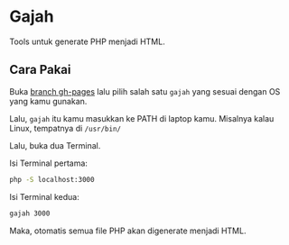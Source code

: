 # Gajah

Tools untuk generate PHP menjadi HTML.

## Cara Pakai

Buka [branch gh-pages](https://github.com/mzaini30/gajah/tree/gh-pages) lalu pilih salah satu `gajah` yang sesuai dengan OS yang kamu gunakan.

Lalu, `gajah` itu kamu masukkan ke PATH di laptop kamu. Misalnya kalau Linux, tempatnya di `/usr/bin/`

Lalu, buka dua Terminal.

Isi Terminal pertama:

```bash
php -S localhost:3000
```

Isi Terminal kedua:

```bash
gajah 3000
```

Maka, otomatis semua file PHP akan digenerate menjadi HTML.